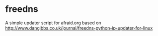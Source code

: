 freedns
=======

A simple updater script for afraid.org based on http://www.dangibbs.co.uk/journal/freedns-python-ip-updater-for-linux